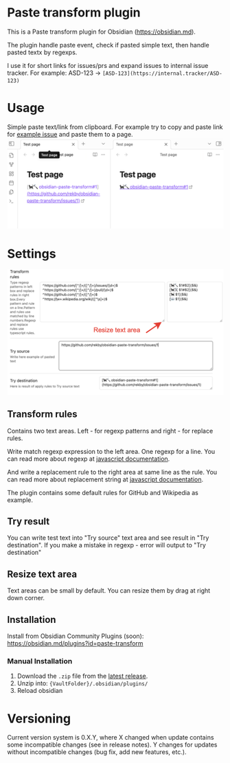# Paste transform plugin

This is a Paste transform plugin for Obsidian (https://obsidian.md).

The plugin handle paste event, check if pasted simple text, then handle pasted textx by regexps.

I use it for short links for issues/prs and expand issues to internal issue tracker.
For example: ASD-123 -> `[ASD-123](https://internal.tracker/ASD-123)`

# Usage 
Simple paste text/link from clipboard. For example try to copy and paste link for [example issue](https://github.com/rekby/obsidian-paste-transform/issues/1)
and paste them to a page.
![paste-example.png](attachements/paste-example.png)


# Settings
![settings-page.png](attachements%2Fsettings-page.png)

## Transform rules
Contains two text areas. Left - for regexp patterns and right - for replace rules.

Write match regexp expression to the left area. One regexp for a line.
You can read more about regexp at [javascript documentation](https://developer.mozilla.org/en-US/docs/Web/JavaScript/Guide/Regular_expressions).

And write a replacement rule to the right area at same line as the rule.
You can read more about replacement string at [javascript documentation](https://developer.mozilla.org/en-US/docs/Web/JavaScript/Reference/Global_Objects/String/replace#specifying_a_string_as_the_replacement).

The plugin contains some default rules for GitHub and Wikipedia as example. 

## Try result
You can write test text into "Try source" text area and see result in "Try destination".
If you make a mistake in regexp - error will output to "Try destination"

## Resize text area
Text areas can be small by default. You can resize them by drag at right down corner.

## Installation

Install from Obsidian Community Plugins (soon): https://obsidian.md/plugins?id=paste-transform

### Manual Installation

1. Download the `.zip` file from the [latest release](https://github.com/rekby/obsidian-paste-transform/releases).
2. Unzip into: `{VaultFolder}/.obsidian/plugins/`
3. Reload obsidian

# Versioning
Current version system is 0.X.Y, where X changed when update contains some incompatible changes (see in release notes).
Y changes for updates without incompatible changes (bug fix, add new features, etc.).
